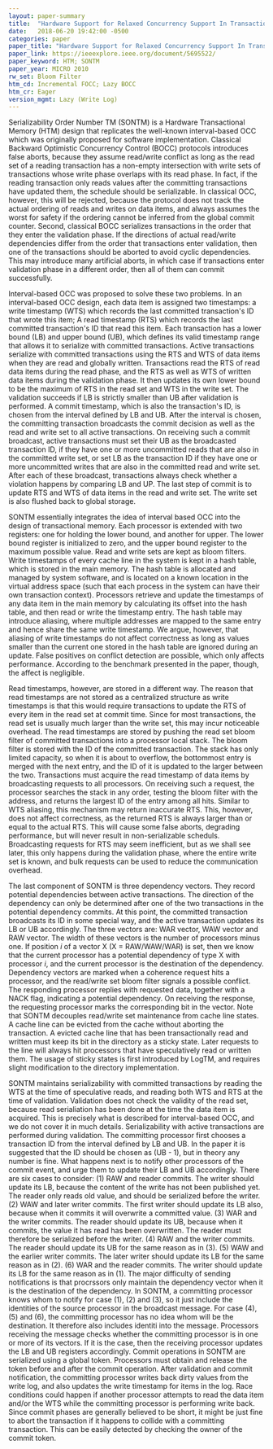 ```yaml
---
layout: paper-summary
title:  "Hardware Support for Relaxed Concurrency Support In Transactional Memory"
date:   2018-06-20 19:42:00 -0500
categories: paper
paper_title: "Hardware Support for Relaxed Concurrency Support In Transactional Memory"
paper_link: https://ieeexplore.ieee.org/document/5695522/
paper_keyword: HTM; SONTM
paper_year: MICRO 2010
rw_set: Bloom Filter
htm_cd: Incremental FOCC; Lazy BOCC
htm_cr: Eager
version_mgmt: Lazy (Write Log)
---
```


Serializability Order Number TM (SONTM) is a Hardware Transactional Memory (HTM) design that replicates the 
well-known interval-based OCC which was originally proposed for software implementation. Classical Backward 
Optimistic Concurrency Control (BOCC) protocols introduces false aborts, because they assume read/write conflict 
as long as the read set of a reading transaction has a non-empty intersection with write sets of transactions whose
write phase overlaps with its read phase. In fact, if the reading transaction only reads values after 
the committing transactions have updated them, the schedule should be serializable. In classical OCC,
however, this will be rejected, because the protocol does not track the actual ordering of reads and writes
on data items, and always assumes the worst for safety if the ordering cannot be inferred from the global
commit counter. Second, classical BOCC serializes transactions in the order that they enter the validation
phase. If the directions of actual read/write dependencies differ from the order that transactions enter 
validation, then one of the transactions should be aborted to avoid cyclic dependencies. This may introduce
many artificial aborts, in which case if transactions enter validation phase in a different order, then 
all of them can commit successfully. 

Interval-based OCC was proposed to solve these two problems. In an interval-based OCC design, each data item 
is assigned two timestamps: a write timestamp (WTS) which records the last committed transaction's ID that wrote 
this item; A read timestamp (RTS) which records the last committed transaction's ID that read this item. 
Each transaction has a lower bound (LB) and upper bound (UB), which defines its valid timestamp range that
allows it to serialize with committed transactions. Active transactions serialize with committed transactions 
using the RTS and WTS of data items when they are read and globally written. Transactions read the RTS of read 
data items during the read phase, and the RTS as well as WTS of written data items during the validation phase. 
It then updates its own lower bound to be the maximum of RTS in the read set and WTS in the write set. The validation 
succeeds if LB is strictly smaller than UB after validation is performed. A commit timestamp, which is also the 
transaction's ID, is chosen from the interval defined by LB and UB. After the interval is chosen, the 
committing transaction broadcasts the commit decision as well as the read and write set to all active transactions. 
On receiving such a commit broadcast, active transactions must set their UB as the broadcasted transaction ID, 
if they have one or more uncommitted reads that are also in the committed write set, or set LB as the transaction 
ID if they have one or more uncommitted writes that are also in the committed read and write set. After each
of these broadcast, transactions always check whether a violation happens by comparing LB and UP. The last 
step of commit is to update RTS and WTS of data items in the read and write set. The write set is also 
flushed back to global storage. 

SONTM essentially integrates the idea of interval based OCC into the design of transactional memory. Each processor 
is extended with two registers: one for holding the lower bound, and another for upper. The lower bound register is 
initialized to zero, and the upper bound register to the maximum possible value. Read and write sets are kept as 
bloom filters. Write timestamps of every cache line in the system is kept in a hash table, which is stored
in the main memory. The hash table is allocated and managed by system software, and is located on a known location
in the virtual address space (such that each process in the system can have their own transaction context).
Processors retrieve and update the timestamps of any data item in the main memory by calculating its offset
into the hash table, and then read or write the timestamp entry. The hash table may introduce aliasing, where 
multiple addresses are mapped to the same entry and hence share the same write timestamp. We argue, however, 
that aliasing of write timestamps do not affect correctness as long as values smaller than the current one
stored in the hash table are ignored during an update. False positives on conflict detection are possible, which 
only affects performance. According to the benchmark presented in the paper, though, the affect is negligible.

Read timestamps, however, are stored in a different way. The reason that read timestamps are not stored as 
a centralized structure as write timestamps is that this would require transactions to update the RTS
of every item in the read set at commit time. Since for most transactions, the read set is usually much larger 
than the write set, this may incur noticeable overhead. The read timestamps are stored by pushing the read
set bloom filter of committed transactions into a processor local stack. The bloom filter is stored with the
ID of the committed transaction. The stack has only limited capacity, so when it is about to overflow, the 
bottommost entry is merged with the next entry, and the ID of it is updated to the larger between the two.
Transactions must acquire the read timestamp of data items by broadcasting requests to all processors. 
On receiving such a request, the processor searches the stack in any order, testing the bloom filter with
the address, and returns the largest ID of the entry among all hits. Similar to WTS aliasing, this mechanism 
may return inaccurate RTS. This, however, does not affect correctness, as the returned RTS is always larger than
or equal to the actual RTS. This will cause some false aborts, degrading performance, but will never 
result in non-serializable scheduls. Broadcasting requests for RTS may seem inefficient, but as we shall
see later, this only happens during the validation phase, where the entire write set is known, and 
bulk requests can be used to reduce the communication overhead.

The last component of SONTM is three dependency vectors. They record potential dependencies between active 
transactions. The direction of the dependency can only be determined after one of the two transactions
in the potential dependency commits. At this point, the committed transaction broadcasts its ID in some
special way, and the active transaction updates its LB or UB accordingly. The three vectors are: 
WAR vector, WAW vector and RAW vector. The width of these vectors is the number of processors minus one.
If position *i* of a vector X (X = RAW/WAW/WAR) is set, then we know that the current processor has a potential 
dependency of type X with processor *i*, and the current processor is the destination of the dependency.
Dependency vectors are marked when a coherence request hits a processor, and the read/write set bloom filter
signals a possible conflict. The responding processor replies with requested data, together with a NACK
flag, indicating a potential dependency. On receiving the response, the requesting processor marks 
the corresponding bit in the vector. Note that SONTM decouples read/write set maintenance from cache line 
states. A cache line can be evicted from the cache without aborting the transaction. A evicted cache 
line that has been transactionally read and written must keep its bit in the directory as a sticky state. 
Later requests to the line will always hit processors that have speculatively read or written them.
The usage of sticky states is first introduced by LogTM, and requires slight modification to the directory
implementation.

SONTM maintains serializability with committed transactions by reading the WTS at the time of 
speculative reads, and reading both WTS and RTS at the time of validation. Validation does not check the 
validity of the read set, because read serialiation has been done at the time the data item is acquired.
This is precisely what is described for interval-based OCC, and we do not cover it in much details.
Serializability with active transactions are performed during validation. The committing processor 
first chooses a transaction ID from the interval defined by LB and UB. In the paper it is suggested that
the ID should be chosen as (UB - 1), but in theory any number is fine. What happens next is to notify other
processors of the commit event, and urge them to update their LB and UB accordingly. There are six cases to 
consider: (1) RAW and reader commits. The writer should update its LB, because the content of the write has
not been published yet. The reader only reads old value, and should be serialized before the writer. (2) WAW
and later writer commits. The first writer should update its LB also, because when it commits it will
overwrite a committed value. (3) WAR and the writer commits. The reader should update its UB, because when it
commits, the value it has read has been overwritten. The reader must therefore be serialized before 
the writer. (4) RAW and the writer commits. The reader should update its UB for the same reason as in (3).
(5) WAW and the earlier writer commits. The later writer should update its LB for the same reason as in (2).
(6) WAR and the reader commits. The writer should update its LB for the same reason as in (1).
The major difficulty of sending notifications is that procrssors only maintain the dependency vector when
it is the destination of the dependency. In SONTM, a committing processor knows whom to notify for case 
(1), (2) and (3), so it just include the identities of the source processor in the broadcast message. 
For case (4), (5) and (6), the committing processor has no idea whom will be the destination. It therefore
also includes identiti into the message. Processors receiving the message checks whether the committing
processor is in one or more of its vectors. If it is the case, then the receiving processor updates the 
LB and UB registers accordingly. Commit operations in SONTM are serialized using a global token. Processors 
must obtain and release the token before and after the commit operation. After validation and commit 
notification, the committing processor writes back dirty values from the write log, and also updates the 
write timestamp for items in the log. Race conditions could happen if another processor attempts to read
the data item and/or the WTS while the committing processor is performing write back. Since commit phases 
are generally believed to be short, it might be just fine to abort the transaction if it happens to collide 
with a committing transaction. This can be easily detected by checking the owner of the commit token. 